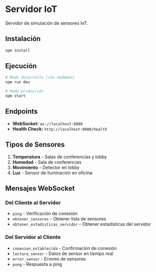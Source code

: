 # Servidor IoT

Servidor de simulación de sensores IoT.

## Instalación

```bash
npm install
```

## Ejecución

```bash
# Modo desarrollo (con nodemon)
npm run dev

# Modo producción
npm start
```

## Endpoints

- **WebSocket:** `ws://localhost:8080`
- **Health Check:** `http://localhost:8080/health`

## Tipos de Sensores

1. **Temperatura** - Salas de conferencias y lobby
2. **Humedad** - Sala de conferencias
3. **Movimiento** - Detector en lobby
4. **Luz** - Sensor de iluminación en oficina

## Mensajes WebSocket

### Del Cliente al Servidor
- `ping` - Verificación de conexión
- `obtener_sensores` - Obtener lista de sensores
- `obtener_estadisticas_servidor` - Obtener estadísticas del servidor

### Del Servidor al Cliente
- `conexion_establecida` - Confirmación de conexión
- `lectura_sensor` - Datos de sensor en tiempo real
- `error_sensor` - Errores de sensores
- `pong` - Respuesta a ping
